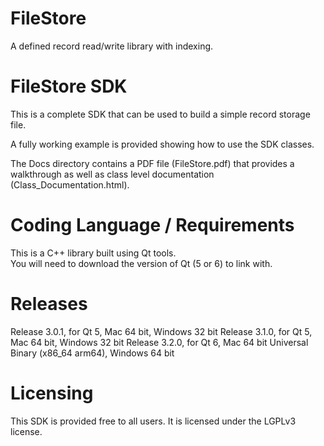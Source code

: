 # FileStore

A defined record read/write library with indexing.

# FileStore SDK

This is a complete SDK that can be used to build a simple record storage file.

A fully working example is provided showing how to use the SDK classes.

The Docs directory contains a PDF file (FileStore.pdf) that provides a walkthrough as
well as class level documentation (Class_Documentation.html).

# Coding Language / Requirements

This is a C++ library built using Qt tools.  
You will need to download the version of Qt (5 or 6) to link with.

# Releases

Release 3.0.1, for Qt 5, Mac 64 bit, Windows 32 bit
Release 3.1.0, for Qt 5, Mac 64 bit, Windows 32 bit
Release 3.2.0, for Qt 6, Mac 64 bit Universal Binary (x86_64 arm64), Windows 64 bit

# Licensing

This SDK is provided free to all users.
It is licensed under the LGPLv3 license.
